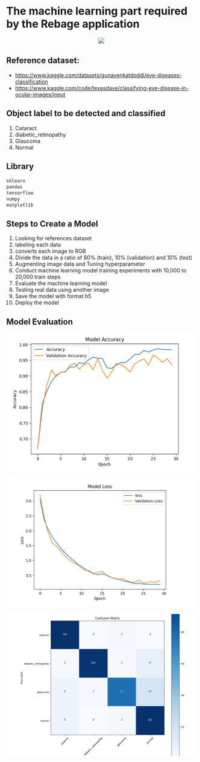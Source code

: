 # The machine learning part required by the Rebage application

<p align="center" ><img src="https://upload.wikimedia.org/wikipedia/commons/thumb/a/ab/TensorFlow_logo.svg/512px-TensorFlow_logo.svg.png?20211220215155" width="325"/> </p>

## Reference dataset:

-   https://www.kaggle.com/datasets/gunavenkatdoddi/eye-diseases-classification
-   https://www.kaggle.com/code/texasdave/classifying-eye-disease-in-ocular-images/input

## Object label to be detected and classified

1. Cataract
2. diabetic_retinopathy
3. Glaucoma
4. Normal

## Library

```text
sklearn 
pandas
tensorflow
numpy
matplotlib
```

## Steps to Create a Model

1. Looking for references dataset
2. labeling each data
3. converts each image to RGB
4. Divide the data in a ratio of 80% (train), 10% (validation) and 10% (test)
5. Augmenting image data and Tuning hyperparameter
6. Conduct machine learning model training experiments with 10,000 to 20,000 train steps
7. Evaluate the machine learning model 
8. Testing real data using another image
11. Save the model with format h5
12. Deploy the model 

## Model Evaluation

<p align="center" ><img src="https://github.com/EyeMedi-Bangkit2023/EyeMedi-Machine-Learning/blob/main/accuracy.png" width="500"/> </p>
<p align="center" ><img src="https://github.com/EyeMedi-Bangkit2023/EyeMedi-Machine-Learning/blob/main/loss.png" width="500"/> </p>
<p align="center" ><img src="https://github.com/EyeMedi-Bangkit2023/EyeMedi-Machine-Learning/blob/main/confussion-matrix.png" width="500"/> </p>



